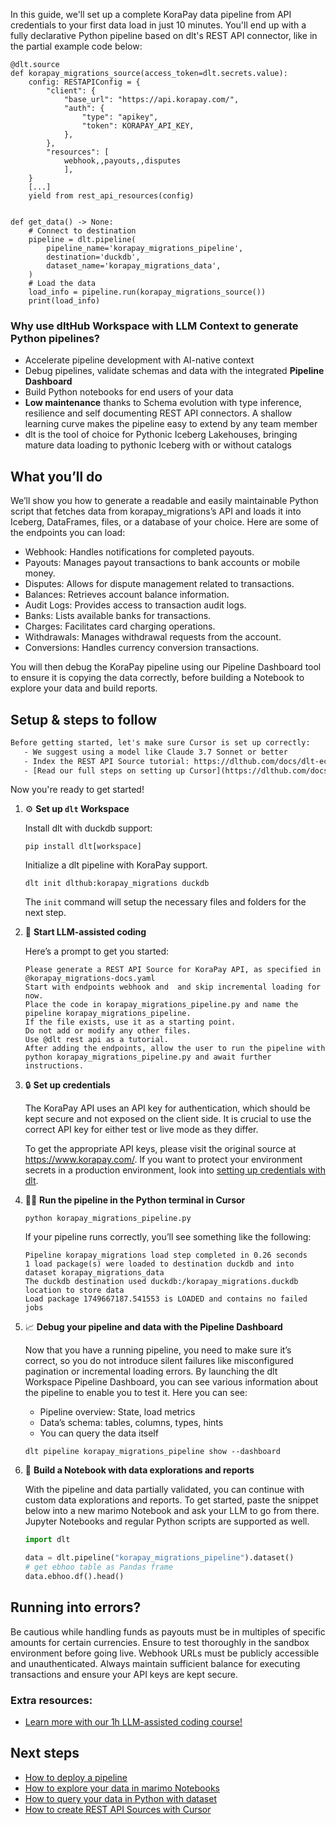 In this guide, we'll set up a complete KoraPay data pipeline from API credentials to your first data load in just 10 minutes. You'll end up with a fully declarative Python pipeline based on dlt's REST API connector, like in the partial example code below:

```python-outcome
@dlt.source
def korapay_migrations_source(access_token=dlt.secrets.value):
    config: RESTAPIConfig = {
        "client": {
            "base_url": "https://api.korapay.com/",
            "auth": {
                "type": "apikey",
                "token": KORAPAY_API_KEY,
            },
        },
        "resources": [
            webhook,,payouts,,disputes
            ],
    }
    [...]
    yield from rest_api_resources(config)


def get_data() -> None:
    # Connect to destination
    pipeline = dlt.pipeline(
        pipeline_name='korapay_migrations_pipeline',
        destination='duckdb',
        dataset_name='korapay_migrations_data', 
    )
    # Load the data
    load_info = pipeline.run(korapay_migrations_source())
    print(load_info) 
```

### Why use dltHub Workspace with LLM Context to generate Python pipelines?

- Accelerate pipeline development with AI-native context
- Debug pipelines, validate schemas and data with the integrated **Pipeline Dashboard**
- Build Python notebooks for end users of your data
- **Low maintenance** thanks to Schema evolution with type inference, resilience and self documenting REST API connectors. A shallow learning curve makes the pipeline easy to extend by any team member
- dlt is the tool of choice for Pythonic Iceberg Lakehouses, bringing mature data loading to pythonic Iceberg with or without catalogs

## What you’ll do

We’ll show you how to generate a readable and easily maintainable Python script that fetches data from korapay_migrations’s API and loads it into Iceberg, DataFrames, files, or a database of your choice. Here are some of the endpoints you can load:

- Webhook: Handles notifications for completed payouts.
- Payouts: Manages payout transactions to bank accounts or mobile money.
- Disputes: Allows for dispute management related to transactions.
- Balances: Retrieves account balance information.
- Audit Logs: Provides access to transaction audit logs.
- Banks: Lists available banks for transactions.
- Charges: Facilitates card charging operations.
- Withdrawals: Manages withdrawal requests from the account.
- Conversions: Handles currency conversion transactions.

You will then debug the KoraPay pipeline using our Pipeline Dashboard tool to ensure it is copying the data correctly, before building a Notebook to explore your data and build reports.

## Setup & steps to follow

```default
Before getting started, let's make sure Cursor is set up correctly:
   - We suggest using a model like Claude 3.7 Sonnet or better
   - Index the REST API Source tutorial: https://dlthub.com/docs/dlt-ecosystem/verified-sources/rest_api/ and add it to context as **@dlt rest api**
   - [Read our full steps on setting up Cursor](https://dlthub.com/docs/dlt-ecosystem/llm-tooling/cursor-restapi#23-configuring-cursor-with-documentation)
```

Now you're ready to get started!

1. ⚙️ **Set up `dlt` Workspace**
    
    Install dlt with duckdb support:
    ```shell
    pip install dlt[workspace]
    ```

    Initialize a dlt pipeline with KoraPay support.
    ```shell
    dlt init dlthub:korapay_migrations duckdb
    ```

    The `init` command will setup the necessary files and folders for the next step.
    
2. 🤠 **Start LLM-assisted coding**
    
    Here’s a prompt to get you started:
    
    ```prompt
    Please generate a REST API Source for KoraPay API, as specified in @korapay_migrations-docs.yaml 
    Start with endpoints webhook and  and skip incremental loading for now. 
    Place the code in korapay_migrations_pipeline.py and name the pipeline korapay_migrations_pipeline. 
    If the file exists, use it as a starting point. 
    Do not add or modify any other files. 
    Use @dlt rest api as a tutorial. 
    After adding the endpoints, allow the user to run the pipeline with python korapay_migrations_pipeline.py and await further instructions.
    ```

    
3. 🔒 **Set up credentials** 
    
    The KoraPay API uses an API key for authentication, which should be kept secure and not exposed on the client side. It is crucial to use the correct API key for either test or live mode as they differ.
    
    To get the appropriate API keys, please visit the original source at https://www.korapay.com/.
    If you want to protect your environment secrets in a production environment, look into [setting up credentials with dlt](https://dlthub.com/docs/walkthroughs/add_credentials).
    
4. 🏃‍♀️ **Run the pipeline in the Python terminal in Cursor**
    
    ```shell
    python korapay_migrations_pipeline.py
    ```
    
    If your pipeline runs correctly, you’ll see something like the following:
    
    ```shell
    Pipeline korapay_migrations load step completed in 0.26 seconds
    1 load package(s) were loaded to destination duckdb and into dataset korapay_migrations_data
    The duckdb destination used duckdb:/korapay_migrations.duckdb location to store data
    Load package 1749667187.541553 is LOADED and contains no failed jobs
    ```
    
5. 📈 **Debug your pipeline and data with the Pipeline Dashboard**

    Now that you have a running pipeline, you need to make sure it’s correct, so you do not introduce silent failures like misconfigured pagination or incremental loading errors. By launching the dlt Workspace Pipeline Dashboard, you can see various information about the pipeline to enable you to test it. Here you can see:
    - Pipeline overview: State, load metrics
    - Data’s schema: tables, columns, types, hints
    - You can query the data itself
    
    ```shell
    dlt pipeline korapay_migrations_pipeline show --dashboard
    ```
    
6. 🐍 **Build a Notebook with data explorations and reports**

    With the pipeline and data partially validated, you can continue with custom data explorations and reports. To get started, paste the snippet below into a new marimo Notebook and ask your LLM to go from there. Jupyter Notebooks and regular Python scripts are supported as well.

    
    ```python
    import dlt

   data = dlt.pipeline("korapay_migrations_pipeline").dataset()
   # get ebhoo table as Pandas frame
   data.ebhoo.df().head()
    ```

## Running into errors?

Be cautious while handling funds as payouts must be in multiples of specific amounts for certain currencies. Ensure to test thoroughly in the sandbox environment before going live. Webhook URLs must be publicly accessible and unauthenticated. Always maintain sufficient balance for executing transactions and ensure your API keys are kept secure.

### Extra resources:

- [Learn more with our 1h LLM-assisted coding course!](https://www.youtube.com/watch?v=GGid70rnJuM)

## Next steps

- [How to deploy a pipeline](https://dlthub.com/docs/walkthroughs/deploy-a-pipeline)
- [How to explore your data in marimo Notebooks](https://dlthub.com/docs/general-usage/dataset-access/marimo)
- [How to query your data in Python with dataset](https://dlthub.com/docs/general-usage/dataset-access/dataset)
- [How to create REST API Sources with Cursor](https://dlthub.com/docs/dlt-ecosystem/llm-tooling/cursor-restapi)